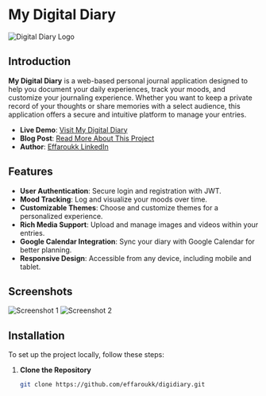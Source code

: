 # My Digital Diary

![Digital Diary Logo](https://example.com/logo.png) <!-- Replace with your logo -->

## Introduction

**My Digital Diary** is a web-based personal journal application designed to help you document your daily experiences, track your moods, and customize your journaling experience. Whether you want to keep a private record of your thoughts or share memories with a select audience, this application offers a secure and intuitive platform to manage your entries.

- **Live Demo**: [Visit My Digital Diary](http://your-deployed-site-link.com)
- **Blog Post**: [Read More About This Project](https://www.linkedin.com/posts/umar-farouk-abdulai-258b91100_github-effaroukkmydigidiary-mvp-s-activity-7241594231255875585-whcO?utm_source=share&utm_medium=member_desktop)
- **Author**: [Effaroukk LinkedIn](www.linkedin.com/in/umar-farouk-abdulai-258b91100)

## Features

- **User Authentication**: Secure login and registration with JWT.
- **Mood Tracking**: Log and visualize your moods over time.
- **Customizable Themes**: Choose and customize themes for a personalized experience.
- **Rich Media Support**: Upload and manage images and videos within your entries.
- **Google Calendar Integration**: Sync your diary with Google Calendar for better planning.
- **Responsive Design**: Accessible from any device, including mobile and tablet.

## Screenshots

![Screenshot 1](https://example.com/screenshot1.png) <!-- Replace with actual screenshots -->
![Screenshot 2](https://example.com/screenshot2.png)

## Installation

To set up the project locally, follow these steps:

1. **Clone the Repository**

   ```bash
   git clone https://github.com/effaroukk/digidiary.git
